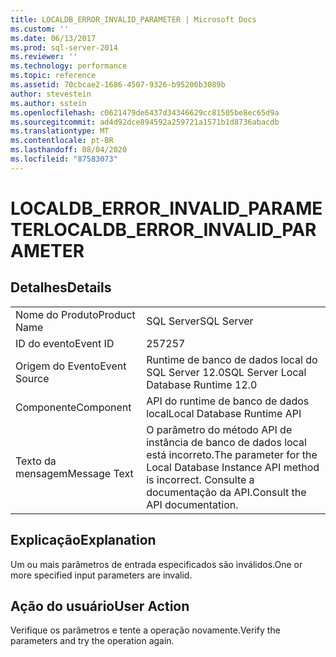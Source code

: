 ```yaml
---
title: LOCALDB_ERROR_INVALID_PARAMETER | Microsoft Docs
ms.custom: ''
ms.date: 06/13/2017
ms.prod: sql-server-2014
ms.reviewer: ''
ms.technology: performance
ms.topic: reference
ms.assetid: 70cbcae2-1686-4507-9326-b95206b3089b
author: stevestein
ms.author: sstein
ms.openlocfilehash: c0621479de6437d34346629cc81505be8ec65d9a
ms.sourcegitcommit: ad4d92dce894592a259721a1571b1d8736abacdb
ms.translationtype: MT
ms.contentlocale: pt-BR
ms.lasthandoff: 08/04/2020
ms.locfileid: "87583073"
---
```

# <a name="localdb_error_invalid_parameter"></a><span data-ttu-id="7c8ad-102">LOCALDB_ERROR_INVALID_PARAMETER</span><span class="sxs-lookup"><span data-stu-id="7c8ad-102">LOCALDB_ERROR_INVALID_PARAMETER</span></span>
    
## <a name="details"></a><span data-ttu-id="7c8ad-103">Detalhes</span><span class="sxs-lookup"><span data-stu-id="7c8ad-103">Details</span></span>  
  
|||  
|-|-|  
|<span data-ttu-id="7c8ad-104">Nome do Produto</span><span class="sxs-lookup"><span data-stu-id="7c8ad-104">Product Name</span></span>|<span data-ttu-id="7c8ad-105">SQL Server</span><span class="sxs-lookup"><span data-stu-id="7c8ad-105">SQL Server</span></span>|  
|<span data-ttu-id="7c8ad-106">ID do evento</span><span class="sxs-lookup"><span data-stu-id="7c8ad-106">Event ID</span></span>|<span data-ttu-id="7c8ad-107">257</span><span class="sxs-lookup"><span data-stu-id="7c8ad-107">257</span></span>|  
|<span data-ttu-id="7c8ad-108">Origem do Evento</span><span class="sxs-lookup"><span data-stu-id="7c8ad-108">Event Source</span></span>|<span data-ttu-id="7c8ad-109">Runtime de banco de dados local do SQL Server 12.0</span><span class="sxs-lookup"><span data-stu-id="7c8ad-109">SQL Server Local Database Runtime 12.0</span></span>|  
|<span data-ttu-id="7c8ad-110">Componente</span><span class="sxs-lookup"><span data-stu-id="7c8ad-110">Component</span></span>|<span data-ttu-id="7c8ad-111">API do runtime de banco de dados local</span><span class="sxs-lookup"><span data-stu-id="7c8ad-111">Local Database Runtime API</span></span>|  
|<span data-ttu-id="7c8ad-112">Texto da mensagem</span><span class="sxs-lookup"><span data-stu-id="7c8ad-112">Message Text</span></span>|<span data-ttu-id="7c8ad-113">O parâmetro do método API de instância de banco de dados local está incorreto.</span><span class="sxs-lookup"><span data-stu-id="7c8ad-113">The parameter for the Local Database Instance API method is incorrect.</span></span> <span data-ttu-id="7c8ad-114">Consulte a documentação da API.</span><span class="sxs-lookup"><span data-stu-id="7c8ad-114">Consult the API documentation.</span></span>|  
  
## <a name="explanation"></a><span data-ttu-id="7c8ad-115">Explicação</span><span class="sxs-lookup"><span data-stu-id="7c8ad-115">Explanation</span></span>  
 <span data-ttu-id="7c8ad-116">Um ou mais parâmetros de entrada especificados são inválidos.</span><span class="sxs-lookup"><span data-stu-id="7c8ad-116">One or more specified input parameters are invalid.</span></span>  
  
## <a name="user-action"></a><span data-ttu-id="7c8ad-117">Ação do usuário</span><span class="sxs-lookup"><span data-stu-id="7c8ad-117">User Action</span></span>  
 <span data-ttu-id="7c8ad-118">Verifique os parâmetros e tente a operação novamente.</span><span class="sxs-lookup"><span data-stu-id="7c8ad-118">Verify the parameters and try the operation again.</span></span>  
  
  
